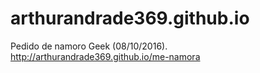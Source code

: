 # arthurandrade369.github.io
Pedido de namoro Geek (08/10/2016).
http://arthurandrade369.github.io/me-namora

<!-- ![me_namora](https://user-images.githubusercontent.com/12216463/27249976-002f42b8-52f9-11e7-9aa4-2aa3f0d19501.gif) -->
